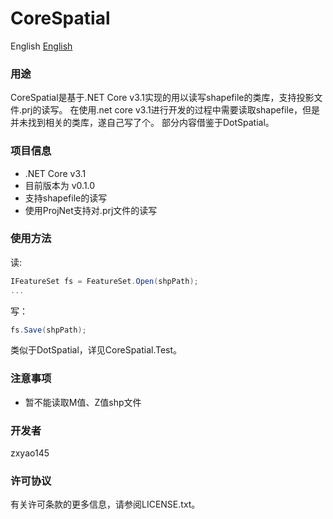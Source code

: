 # CoreSpatial

English [English](https://github.com/zxyao145/CoreSpatial/blob/master/README-en.md)

### 用途
CoreSpatial是基于.NET Core v3.1实现的用以读写shapefile的类库，支持投影文件.prj的读写。
在使用.net core v3.1进行开发的过程中需要读取shapefile，但是并未找到相关的类库，遂自己写了个。
部分内容借鉴于DotSpatial。

### 项目信息
+ .NET Core v3.1
+ 目前版本为 v0.1.0
+ 支持shapefile的读写
+ 使用ProjNet支持对.prj文件的读写


### 使用方法
读:
```c#
IFeatureSet fs = FeatureSet.Open(shpPath);
...
```
写：
```c#
fs.Save(shpPath);
```
类似于DotSpatial，详见CoreSpatial.Test。

### 注意事项
+ 暂不能读取M值、Z值shp文件

### 开发者
zxyao145

### 许可协议
有关许可条款的更多信息，请参阅LICENSE.txt。
